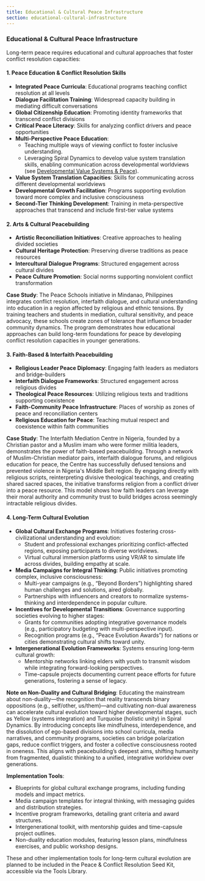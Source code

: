 ```yaml
---
title: Educational & Cultural Peace Infrastructure
section: educational-cultural-infrastructure
---
```


### Educational & Cultural Peace Infrastructure

Long-term peace requires educational and cultural approaches that foster conflict resolution capacities:

#### 1. Peace Education & Conflict Resolution Skills
- **Integrated Peace Curricula**: Educational programs teaching conflict resolution at all levels
- **Dialogue Facilitation Training**: Widespread capacity building in mediating difficult conversations
- **Global Citizenship Education**: Promoting identity frameworks that transcend conflict divisions
- **Critical Peace Literacy**: Skills for analyzing conflict drivers and peace opportunities
- **Multi-Perspective Peace Education**:
  - Teaching multiple ways of viewing conflict to foster inclusive understanding.
  - Leveraging Spiral Dynamics to develop value system translation skills, enabling communication across developmental worldviews (see [Developmental Value Systems & Peace](/frameworks/peace-and-conflict-resolution#developmental-value-systems)).
- **Value System Translation Capacities**: Skills for communicating across different developmental worldviews
- **Developmental Growth Facilitation**: Programs supporting evolution toward more complex and inclusive consciousness
- **Second-Tier Thinking Development**: Training in meta-perspective approaches that transcend and include first-tier value systems

#### 2. Arts & Cultural Peacebuilding
- **Artistic Reconciliation Initiatives**: Creative approaches to healing divided societies
- **Cultural Heritage Protection**: Preserving diverse traditions as peace resources
- **Intercultural Dialogue Programs**: Structured engagement across cultural divides
- **Peace Culture Promotion**: Social norms supporting nonviolent conflict transformation

**Case Study**: The Peace Schools initiative in Mindanao, Philippines integrates conflict resolution, interfaith dialogue, and cultural understanding into education in a region affected by religious and ethnic tensions. By training teachers and students in mediation, cultural sensitivity, and peace advocacy, these schools create zones of tolerance that influence broader community dynamics. The program demonstrates how educational approaches can build long-term foundations for peace by developing conflict resolution capacities in younger generations.

#### 3. Faith-Based & Interfaith Peacebuilding
- **Religious Leader Peace Diplomacy**: Engaging faith leaders as mediators and bridge-builders
- **Interfaith Dialogue Frameworks**: Structured engagement across religious divides
- **Theological Peace Resources**: Utilizing religious texts and traditions supporting coexistence
- **Faith-Community Peace Infrastructure**: Places of worship as zones of peace and reconciliation centers
- **Religious Education for Peace**: Teaching mutual respect and coexistence within faith communities

**Case Study**: The Interfaith Mediation Centre in Nigeria, founded by a Christian pastor and a Muslim imam who were former militia leaders, demonstrates the power of faith-based peacebuilding. Through a network of Muslim-Christian mediator pairs, interfaith dialogue forums, and religious education for peace, the Centre has successfully defused tensions and prevented violence in Nigeria's Middle Belt region. By engaging directly with religious scripts, reinterpreting divisive theological teachings, and creating shared sacred spaces, the initiative transforms religion from a conflict driver into a peace resource. This model shows how faith leaders can leverage their moral authority and community trust to build bridges across seemingly intractable religious divides.

#### 4. Long-Term Cultural Evolution
- **Global Cultural Exchange Programs**: Initiatives fostering cross-civilizational understanding and evolution:
  - Student and professional exchanges prioritizing conflict-affected regions, exposing participants to diverse worldviews.
  - Virtual cultural immersion platforms using VR/AR to simulate life across divides, building empathy at scale.
- **Media Campaigns for Integral Thinking**: Public initiatives promoting complex, inclusive consciousness:
  - Multi-year campaigns (e.g., “Beyond Borders”) highlighting shared human challenges and solutions, aired globally.
  - Partnerships with influencers and creators to normalize systems-thinking and interdependence in popular culture.
- **Incentives for Developmental Transitions**: Governance supporting societies evolving to higher stages:
  - Grants for communities adopting integrative governance models (e.g., participatory budgeting with multi-perspective input).
  - Recognition programs (e.g., “Peace Evolution Awards”) for nations or cities demonstrating cultural shifts toward unity.
- **Intergenerational Evolution Frameworks**: Systems ensuring long-term cultural growth:
  - Mentorship networks linking elders with youth to transmit wisdom while integrating forward-looking perspectives.
  - Time-capsule projects documenting current peace efforts for future generations, fostering a sense of legacy.

**Note on Non-Duality and Cultural Bridging**: Educating the mainstream about non-duality—the recognition that reality transcends binary oppositions (e.g., self/other, us/them)—and cultivating non-dual awareness can accelerate cultural evolution toward higher developmental stages, such as Yellow (systems integration) and Turquoise (holistic unity) in Spiral Dynamics. By introducing concepts like mindfulness, interdependence, and the dissolution of ego-based divisions into school curricula, media narratives, and community programs, societies can bridge polarization gaps, reduce conflict triggers, and foster a collective consciousness rooted in oneness. This aligns with peacebuilding’s deepest aims, shifting humanity from fragmented, dualistic thinking to a unified, integrative worldview over generations.

**Implementation Tools**:
- Blueprints for global cultural exchange programs, including funding models and impact metrics.
- Media campaign templates for integral thinking, with messaging guides and distribution strategies.
- Incentive program frameworks, detailing grant criteria and award structures.
- Intergenerational toolkit, with mentorship guides and time-capsule project outlines.
- Non-duality education modules, featuring lesson plans, mindfulness exercises, and public workshop designs.

These and other implementation tools for long-term cultural evolution are planned to be included in the Peace & Conflict Resolution Seed Kit, accessible via the Tools Library.
